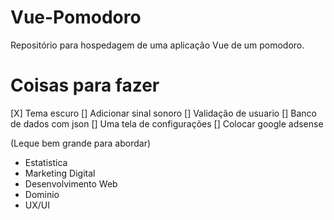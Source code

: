 # Vue-Pomodoro
Repositório para hospedagem de uma aplicação Vue de um pomodoro.

# Coisas para fazer

[X] Tema escuro
[] Adicionar sinal sonoro
[] Validação de usuario
[] Banco de dados com json
[] Uma tela de configurações
[] Colocar google adsense

(Leque bem grande para abordar)
* Estatistica
* Marketing Digital
* Desenvolvimento Web
* Dominio
* UX/UI

